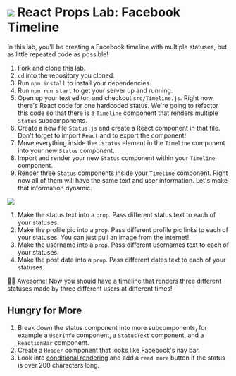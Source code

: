 # ![](https://ga-dash.s3.amazonaws.com/production/assets/logo-9f88ae6c9c3871690e33280fcf557f33.png) React Props Lab: Facebook Timeline

In this lab, you'll be creating a Facebook timeline with multiple statuses, but as little repeated code as possible!

1. Fork and clone this lab.
1. `cd` into the repository you cloned.
1. Run `npm install` to install your dependencies.
1. Run `npm run start` to get your server up and running.
1. Open up your text editor, and checkout `src/Timeline.js`. Right now, there's React code for one hardcoded status. We're going to refactor this code so that there is a `Timeline` component that renders multiple `Status` subcomponents.
  1. Create a new file `Status.js` and create a React component in that file. Don't forget to import `React` and to export the component!
  1. Move everything inside the `.status` element in the `Timeline` component into your new `Status` component.
  1. Import and render your new `Status` component within your `Timeline` component.
1. Render three `Status` components inside your `Timeline` component. Right now all of them will have the same text and user information. Let's make that information dynamic.

![](img/statuses.png)

  1. Make the status text into a `prop`. Pass different status text to each of your statuses.
  1. Make the profile pic into a `prop`. Pass different profile pic links to each of your statuses. You can just pull an image from the internet!
  1. Make the username into a `prop`. Pass different usernames text to each of your statuses.
  1. Make the post date into a `prop`. Pass different dates text to each of your statuses.

🙌🏻 Awesome! Now you should have a timeline that renders three different statuses made by three different users at different times!

## Hungry for More

1. Break down the status component into more subcomponents, for example a `UserInfo` component, a `StatusText` component, and a `ReactionBar` component.
1. Create a `Header` component that looks like Facebook's nav bar.
1. Look into [conditional rendering](https://reactjs.org/docs/conditional-rendering.html) and add a `read more` button if the status is over 200 characters long.


<!-- Homework  -->